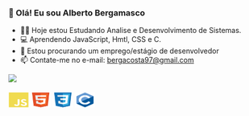 ###  👋   Olá! Eu sou Alberto Bergamasco

- 👨‍🎓 Hoje estou Estudando Analise e Desenvolvimento de Sistemas. 
- 💻 Aprendendo JavaScript, Hmtl, CSS e C.
- 👀 Estou procurando um emprego/estágio de desenvolvedor
- 📫 Contate-me no e-mail:  bergacosta97@gmail.com

<picture>
<source
  srcset="https://github-readme-stats.vercel.app/api?username=AlbertoBergamasco&show_icons=true&theme=dracula"
  media="(prefers-color-scheme: dark)"
/>
<source
  srcset="https://github-readme-stats.vercel.app/api?username=AlbertoBergamasco&show_icons=true"
  media="(prefers-color-scheme: light), (prefers-color-scheme: blue)"
/>
<img src="https://github-readme-stats.vercel.app/api?username=AlbertoBergamasco&show_icons=true" />
</picture>
<div style="display: inline_block"><br>
  <img align="center" alt="Alberto-Js" height="30" width="40" src="https://raw.githubusercontent.com/devicons/devicon/master/icons/javascript/javascript-plain.svg">
  <img align="center" alt="Alberto-HTML" height="30" width="40" src="https://raw.githubusercontent.com/devicons/devicon/master/icons/html5/html5-original.svg">
  <img align="center" alt="Alberto-CSS" height="30" width="40" src="https://raw.githubusercontent.com/devicons/devicon/master/icons/css3/css3-original.svg">
  <img align="center" alt="Alberto-C" height="30" width="40" src="https://raw.githubusercontent.com/devicons/devicon/master/icons/c/c-original.svg">
</div>
